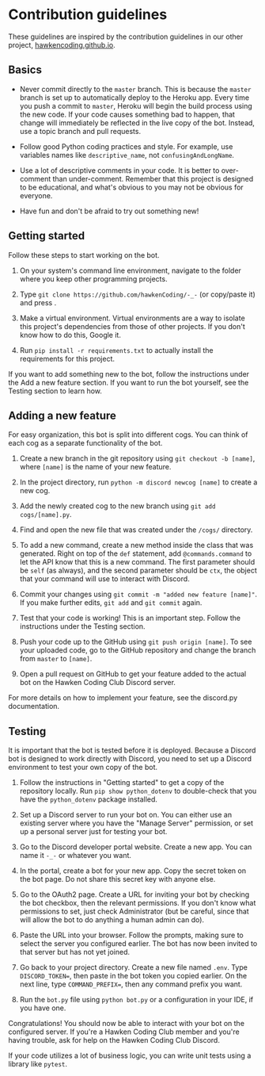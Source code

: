 # Contribution guidelines

These guidelines are inspired by the contribution guidelines in our other project, [hawkencoding.github.io](https://github.com/hawkenCoding/hawkenCoding.github.io/blob/master/README.md).

## Basics

- Never commit directly to the `master` branch. This is because the `master` branch is set up to automatically deploy to the Heroku app. Every time you push a commit to `master`, Heroku will begin the build process using the new code. If your code causes something bad to happen, that change will immediately be reflected in the live copy of the bot. Instead, use a topic branch and pull requests.

- Follow good Python coding practices and style. For example, use variables names like `descriptive_name`, not `confusingAndLongName`. 

- Use a lot of descriptive comments in your code. It is better to over-comment than under-comment. Remember that this project is designed to be educational, and what's obvious to you may not be obvious for everyone.

- Have fun and don't be afraid to try out something new!

## Getting started

Follow these steps to start working on the bot.

1. On your system's command line environment, navigate to the folder where you keep other programming projects. 

2. Type `git clone https://github.com/hawkenCoding/-_-` (or copy/paste it) and press .

3. Make a virtual environment. Virtual environments are a way to isolate this project's dependencies from those of other projects. If you don't know how to do this, Google it.

4. Run `pip install -r requirements.txt` to actually install the requirements for this project.

If you want to add something new to the bot, follow the instructions under the Add a new feature section. If you want to run the bot yourself, see the Testing section to learn how.

## Adding a new feature

For easy organization, this bot is split into different cogs. You can think of each cog as a separate functionality of the bot.

1. Create a new branch in the git repository using `git checkout -b [name]`, where `[name]` is the name of your new feature.

1. In the project directory, run `python -m discord newcog [name]` to create a new cog.

1. Add the newly created cog to the new branch using `git add cogs/[name].py`.

1. Find and open the new file that was created under the `/cogs/` directory.

1. To add a new command, create a new method inside the class that was generated. Right on top of the `def` statement, add `@commands.command` to let the API know that this is a new command. The first parameter should be `self` (as always), and the second parameter should be `ctx`, the object that your command will use to interact with Discord. 

1. Commit your changes using `git commit -m "added new feature [name]"`. If you make further edits, `git add` and `git commit` again.

1. Test that your code is working! This is an important step. Follow the instructions under the Testing section.

1. Push your code up to the GitHub using `git push origin [name]`. To see your uploaded code, go to the GitHub repository and change the branch from `master` to `[name]`.

1. Open a pull request on GitHub to get your feature added to the actual bot on the Hawken Coding Club Discord server.

For more details on how to implement your feature, see the discord.py documentation.

## Testing

It is important that the bot is tested before it is deployed. Because a Discord bot is designed to work directly with Discord, you need to set up a Discord environment to test your own copy of the bot.

1. Follow the instructions in "Getting started" to get a copy of the repository locally. Run `pip show python_dotenv` to double-check that you have the `python_dotenv` package installed.

1. Set up a Discord server to run your bot on. You can either use an existing server where you have the "Manage Server" permission, or set up a personal server just for testing your bot.

1. Go to the Discord developer portal website. Create a new app. You can name it `-_-` or whatever you want.

1. In the portal, create a bot for your new app. Copy the secret token on the bot page. Do not share this secret key with anyone else.

1. Go to the OAuth2 page. Create a URL for inviting your bot by checking the bot checkbox, then the relevant permissions. If you don't know what permissions to set, just check Administrator (but be careful, since that will allow the bot to do anything a human admin can do).

1. Paste the URL into your browser. Follow the prompts, making sure to select the server you configured earlier. The bot has now been invited to that server but has not yet joined.

1. Go back to your project directory. Create a new file named `.env`. Type `DISCORD_TOKEN=`, then paste in the bot token you copied earlier. On the next line, type `COMMAND_PREFIX=`, then any command prefix you want. 

1. Run the `bot.py` file using `python bot.py` or a configuration in your IDE, if you have one. 

Congratulations! You should now be able to interact with your bot on the configured server. If you're a Hawken Coding Club member and you're having trouble, ask for help on the Hawken Coding Club Discord. 

If your code utilizes a lot of business logic, you can write unit tests using a library like `pytest`. 